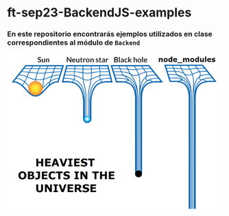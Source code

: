 # ft-sep23-BackendJS-examples

### En este repositorio encontrarás ejemplos utilizados en clase correspondientes al módulo de `Backend`

![npminstall!](./assets/node_modules_meme.png)